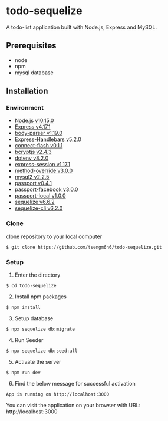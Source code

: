 # todo-sequelize
A todo-list application built with Node.js, Express and MySQL.

## Prerequisites
* node
* npm
* mysql database

## Installation

### Environment
* [Node.js v10.15.0](https://nodejs.org/en/download/)
* [Express v4.17.1](https://www.npmjs.com/package/express)
* [body-parser v1.19.0](https://www.npmjs.com/package/body-parser)
* [Express-Handlebars v5.2.0](https://www.npmjs.com/package/express-handlebars)
* [connect-flash v0.1.1 ](https://www.npmjs.com/package/connect-flash)
* [bcryptjs v2.4.3](https://www.npmjs.com/package/bcryptjs)
* [dotenv v8.2.0](https://www.npmjs.com/package/dotenv)
* [express-session v1.17.1](https://www.npmjs.com/package/express-session)
* [method-override v3.0.0](https://www.npmjs.com/package/method-override)
* [mysql2 v2.2.5](https://www.npmjs.com/package/mysql2)
* [passport v0.4.1](https://www.npmjs.com/package/passport)
* [passport-facebook v3.0.0](https://www.npmjs.com/package/passport-facebook)
* [passport-local v1.0.0](https://www.npmjs.com/package/passport-local)
* [sequelize v6.6.2](https://www.npmjs.com/package/sequelize)
* [sequelize-cli v6.2.0](https://www.npmjs.com/package/sequelize-cli)

### Clone
clone repository to your local computer
```
$ git clone https://github.com/tsengm6h6/todo-sequelize.git
```

### Setup
1. Enter the directory
```
$ cd todo-sequelize
```

2. Install npm packages
```
$ npm install
```

3. Setup database
```
$ npx sequelize db:migrate
```

4. Run Seeder
```
$ npx sequelize db:seed:all
```

5. Activate the server
```
$ npm run dev
```

6. Find the below message for successful activation
```
App is running on http://localhost:3000
```
You can visit the application on your browser with URL: http://localhost:3000